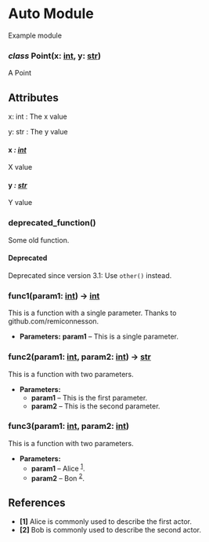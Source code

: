 <meta name="author" content="Liran Funaro"/>
<meta name="copyright" content="Copyright (c) 2023-2025, Liran Funaro."/>
<meta name="version" content="0.6.8"/>

<a id="auto-module"></a>

# Auto Module

Example module

### *class* Point(x: [int](https://docs.python.org/3/library/functions.html#int), y: [str](https://docs.python.org/3/library/stdtypes.html#str))

A Point

<a id="attributes"></a>

## Attributes

x: int
: The x value

y: str
: The y value

#### x *: [int](https://docs.python.org/3/library/functions.html#int)*

X value

#### y *: [str](https://docs.python.org/3/library/stdtypes.html#str)*

Y value

### deprecated_function()

Some old function.

#### Deprecated
Deprecated since version 3.1: Use `other()` instead.

### func1(param1: [int](https://docs.python.org/3/library/functions.html#int)) → [int](https://docs.python.org/3/library/functions.html#int)

This is a function with a single parameter. Thanks to github.com/remiconnesson.

* **Parameters:**
  **param1** – This is a single parameter.

### func2(param1: [int](https://docs.python.org/3/library/functions.html#int), param2: [int](https://docs.python.org/3/library/functions.html#int)) → [str](https://docs.python.org/3/library/stdtypes.html#str)

This is a function with two parameters.

* **Parameters:**
  - **param1** – This is the first parameter.
  - **param2** – This is the second parameter.

### func3(param1: [int](https://docs.python.org/3/library/functions.html#int), param2: [int](https://docs.python.org/3/library/functions.html#int))

This is a function with two parameters.

* **Parameters:**
  - **param1** – Alice <sup>[1](#id3)</sup>.
  - **param2** – Bon <sup>[2](#id4)</sup>.

<a id="references"></a>

## References

* <a id='id3'>**[1]**</a> Alice is commonly used to describe the first actor.
* <a id='id4'>**[2]**</a> Bob is commonly used to describe the second actor.
